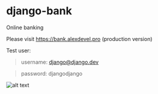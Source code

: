# django-bank
Online banking

Please visit <a href="https://bank.alexdevel.pro">https://bank.alexdevel.pro</a> (production version)

Test user:
> username: django@django.dev

> password: djangodjango


![alt text](https://raw.githubusercontent.com/oleksii-velychko/django-bank/master/screenshot.png)